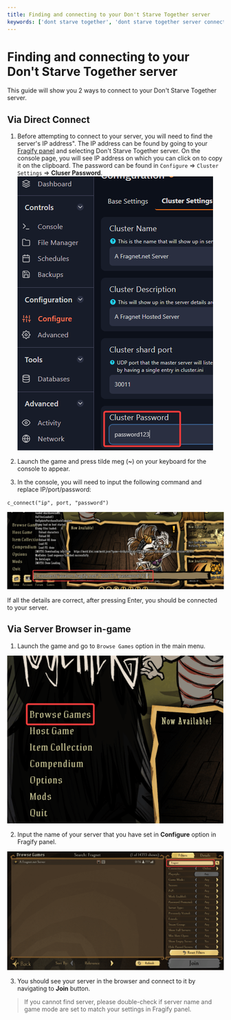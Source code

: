 ```yaml
---
title: Finding and connecting to your Don't Starve Together server
keywords: ['dont starve together', 'dont starve together server connect', 'dont starve together server join' , 'connect to dont starve together server', 'find dont starve together server']
---
```


# Finding and connecting to your Don't Starve Together server

This guide will show you 2 ways to connect to your Don't Starve Together server.

## Via Direct Connect

1. Before attempting to connect  to your server,  you will need to find the server's IP address". The IP address can be found by going to your [Fragify panel](VAR::FRAGIFY_URL) and selecting Don't Starve Together server. On the console page, you will see IP address on which you can click on to copy it on the clipboard. The password can be found in `Configure` => `Cluster Settings` => **Cluser Password**.
![Cluster Password](images/cluster-password.png)

2. Launch the game and press tilde meg (***~***) on your keyboard for the console to appear.  

3. In the console, you will need to input the following command and replace IP/port/password:
```
c_connect("ip", port, "password")
```
![Console](images/console.png)

If all the details are correct, after pressing Enter, you should be connected to your server.


## Via Server Browser in-game

1. Launch the game and go to ```Browse Games``` option in the main menu. 

![Browse Games](images/browse-games.png)

2. Input the name of your server that you have set in **Configure** option in Fragify panel.

![Server search](images/server-browser.png)

3. You should see your server in the browser and connect to it by navigating to **Join** button.

> If you cannot find server, please double-check if server name and game mode are set to match your settings in Fragify panel. 